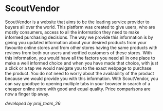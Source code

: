# ScoutVendor



ScoutVendor is a website that aims to be the leading service provider to buyers all over the world. This platform was created to give users, who are mostly consumers, access to all the information they need to make informed purchasing decisions. The way we provide this information is by giving you updated information about your desired products from your favourite online stores and from other stores having the same products with reviews from both our users and verified customers of these stores. With this information, you would have all the factors you need all in one place to make a well informed choice and when you have made that choice, with just a click or a tap we would navigate you to the exact webpage to purchase the product. You do not need to worry about the availability  of the product because we would provide you with this information. With ScoutVendor, you can say goodbye to opening multiple tabs in your browser in search of a cheaper online store with good and equal quality. Price comparisons are now a finger tip away. 


_*developed by proj_team_26*_



